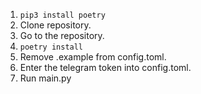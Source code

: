 1. `pip3 install poetry`
2. Clone repository.
3. Go to the repository.
4. `poetry install`
5. Remove .example from config.toml.
6. Enter the telegram token into config.toml.
7. Run main.py
